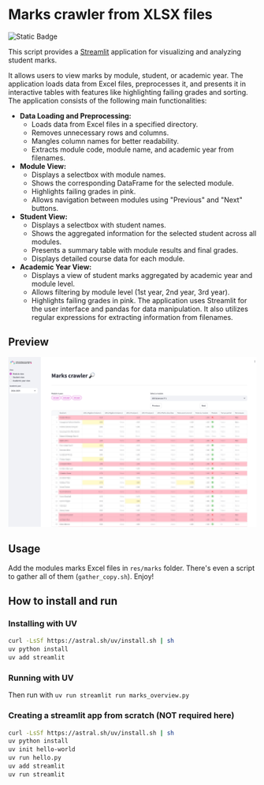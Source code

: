 # Marks crawler from XLSX files 

![Static Badge](https://img.shields.io/badge/WIP-0.1-blue?style=flat&color=blue)

This script provides a [Streamlit](https://streamlit.io/) application for visualizing and analyzing student marks.

It allows users to view marks by module, student, or academic year. The application
loads data from Excel files, preprocesses it, and presents it in interactive tables
with features like highlighting failing grades and sorting.
The application consists of the following main functionalities:
- **Data Loading and Preprocessing:**
    - Loads data from Excel files in a specified directory.
    - Removes unnecessary rows and columns.
    - Mangles column names for better readability.
    - Extracts module code, module name, and academic year from filenames.
- **Module View:**
    - Displays a selectbox with module names.
    - Shows the corresponding DataFrame for the selected module.
    - Highlights failing grades in pink.
    - Allows navigation between modules using "Previous" and "Next" buttons.
- **Student View:**
    - Displays a selectbox with student names.
    - Shows the aggregated information for the selected student across all modules.
    - Presents a summary table with module results and final grades.
    - Displays detailed course data for each module.
- **Academic Year View:**
    - Displays a view of student marks aggregated by academic year and module level.
    - Allows filtering by module level (1st year, 2nd year, 3rd year).
    - Highlights failing grades in pink.
The application uses Streamlit for the user interface and pandas for data manipulation.
It also utilizes regular expressions for extracting information from filenames.

## Preview

![Streamlit Marks Crawler](preview.png)


## Usage

Add the modules marks Excel files in `res/marks` folder. There's even a script to gather all of them (`gather_copy.sh`). Enjoy!

## How to install and run

### Installing with UV
```bash
curl -LsSf https://astral.sh/uv/install.sh | sh
uv python install
uv add streamlit
```

### Running with UV
Then run with `uv run streamlit run marks_overview.py`

### Creating a streamlit app from scratch (NOT required here)
```bash
curl -LsSf https://astral.sh/uv/install.sh | sh
uv python install
uv init hello-world
uv run hello.py
uv add streamlit
uv run streamlit
```

